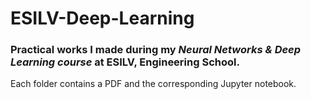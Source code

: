 # ESILV-Deep-Learning

### Practical works I made during my ***Neural Networks & Deep Learning course*** at ESILV, Engineering School.
Each folder contains a PDF and the corresponding Jupyter notebook.
